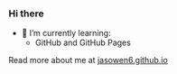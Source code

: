 ### Hi there 
- 🌱 I’m currently learning: 
  -  GitHub and GitHub Pages

Read more about me at [jasowen6.github.io](https://jasowen6.github.io/)

<!--
**jasowen6/jasowen6** is a ✨ _special_ ✨ repository because its `README.md` (this file) appears on your GitHub profile.

Here are some ideas to get you started:

- 🔭 I’m currently working on ...
- 👯 I’m looking to collaborate on ...
- 🤔 I’m looking for help with ...
- 💬 Ask me about ...
- 📫 How to reach me: ...
- 😄 Pronouns: ...
- ⚡ Fun fact: ...
-->
